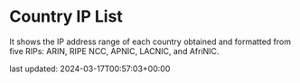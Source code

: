 # Country IP List

It shows the IP address range of each country obtained and formatted from five RIPs: ARIN, RIPE NCC, APNIC, LACNIC, and AfriNIC.

last updated: 2024-03-17T00:57:03+00:00
